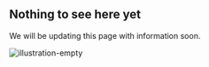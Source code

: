 ## Nothing to see here yet

We will be updating this page with information soon.

![illustration-empty](https://user-images.githubusercontent.com/15365576/111784570-75189180-88b3-11eb-87b6-9b3a367ad04f.png)

